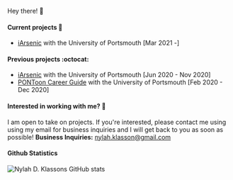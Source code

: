 Hey there! 🌸

#### Current projects 🌟
* [iArsenic](https://github.com/portsoc/iArsenic) with the University of Portsmouth [Mar 2021 -]

#### Previous projects :octocat:
* [iArsenic](https://github.com/portsoc/iArsenic) with the University of Portsmouth [Jun 2020 - Nov 2020]
* [PONToon Career Guide](https://github.com/pontoonapps/CareerGuide) with the University of Portsmouth [Feb 2020 - Dec 2020]

#### Interested in working with me? 🔭
I am open to take on projects. If you're interested, please contact me using using my email for business inquiries and I will get back to you as soon as possible!
**Business Inquiries:** nylah.klasson@gmail.com


#### Github Statistics
![Nylah D. Klassons GitHub stats](https://github-readme-stats.vercel.app/api?username=txjson&count_private=true)
